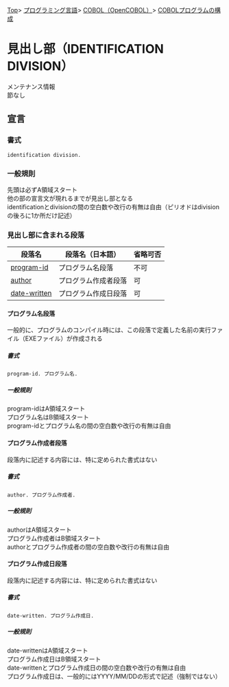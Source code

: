 [Top](../../../../index.md)\>
[プログラミング言語](../../../pgl.md)\>
[COBOL（OpenCOBOL）](../../language_0002.md)\>
[COBOLプログラムの構成](../COBOL_0001.md)

# 見出し部（IDENTIFICATION DIVISION）

メンテナンス情報  
節なし

## 宣言

### 書式

```identification division.```

### 一般規則

先頭は必ずA領域スタート  
他の部の宣言文が現れるまでが見出し部となる  
identificationとdivisionの間の空白数や改行の有無は自由（ピリオドはdivisionの後ろに1か所だけ記述）

### 見出し部に含まれる段落

|段落名|段落名（日本語）|省略可否|
----|----|----
|[program-id](#プログラム名段落)|プログラム名段落|不可|
|[author](#プログラム作成者段落)|プログラム作成者段落|可|
|[date-written](#プログラム作成日段落)|プログラム作成日段落|可|

<!-- |[date-compiled](#コンパイル日段落)|コンパイル日段落|可|
|[installation](#インストール先段落)|インストール先段落|可|
|[security](#機密事項段落)|機密事項段落|可| -->

#### プログラム名段落

一般的に、プログラムのコンパイル時には、この段落で定義した名前の実行ファイル（EXEファイル）が作成される

##### 書式

```program-id. プログラム名.```

##### 一般規則

program-idはA領域スタート  
プログラム名はB領域スタート  
program-idとプログラム名の間の空白数や改行の有無は自由

#### プログラム作成者段落

段落内に記述する内容には、特に定められた書式はない

##### 書式

```author. プログラム作成者.```

##### 一般規則

authorはA領域スタート  
プログラム作成者はB領域スタート  
authorとプログラム作成者の間の空白数や改行の有無は自由

#### プログラム作成日段落

段落内に記述する内容には、特に定められた書式はない

##### 書式

```date-written. プログラム作成日.```

##### 一般規則

date-writtenはA領域スタート  
プログラム作成日はB領域スタート  
date-writtenとプログラム作成日の間の空白数や改行の有無は自由  
プログラム作成日は、一般的にはYYYY/MM/DDの形式で記述（強制ではない）

<!-- #### コンパイル日段落

#### インストール先段落

#### 機密事項段落 -->